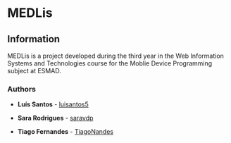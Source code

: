 # MEDLis

## Information

MEDLis is a project developed during the third year in the Web Information Systems and Technologies course for the Moblie Device Programming subject at ESMAD. 


### Authors

* **Luís Santos** - [luisantos5](https://github.com/luisantos5)

* **Sara Rodrigues** - [saravdp](https://github.com/saravdp)

* **Tiago Fernandes** - [TiagoNandes](https://github.com/TiagoNandes)
